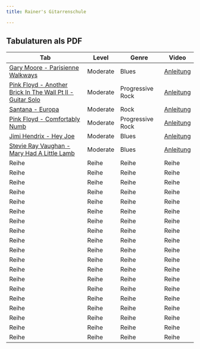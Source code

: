 ```yaml
---
title: Rainer's Gitarrenschule

---  
```


<script type="text/javascript">
   var audio = new Audio('Music/Mary had a little lamb.mp3');
   audio.play();
</script>

## Tabulaturen als PDF

Tab | Level | Genre | Video | 
---------|---------|---------|---------|
<a href="https://rainerlueers.github.io/Gitarrenschule/Noten/Gary Moore - Parisienne Walkways (Transcribed by Daniele Tornaghi).pdf" target="_blank" rel="noopener noreferrer" >Gary Moore - Parisienne Walkways</a> | Moderate | Blues | <a href="https://www.youtube.com/watch?v=q156_6rEvpk" target="_blank">Anleitung</a> | 
<a href="https://rainerlueers.github.io/Gitarrenschule/Noten/Pink Floyd - Another Brick In The Wall Pt II - Guitar Solo (Transcribed by Daniele Tornaghi).pdf" target="_blank" rel="noopener noreferrer" >Pink Floyd - Another Brick In The Wall Pt II - Guitar Solo</a> | Moderate | Progressive Rock | <a href="https://www.youtube.com/watch?v=OZIOKo8bpCs" target="_blank">Anleitung</a> | 
<a href="https://rainerlueers.github.io/Gitarrenschule/Noten/Santana - Europa (Transcribed by Daniele Tornaghi).pdf" target="_blank" rel="noopener noreferrer" >Santana - Europa</a> | Moderate | Rock | <a href="https://www.youtube.com/watch?v=FLmtF8w_1lc" target="_blank">Anleitung</a> | 
<a href="https://rainerlueers.github.io/Gitarrenschule/Noten/Pink Floyd - Comfortably Numb (Transcribed by Daniele Tornaghi).pdf" target="_blank" rel="noopener noreferrer" >Pink Floyd - Comfortably Numb</a> | Moderate | Progressive Rock | <a href="https://www.youtube.com/watch?v=nW9l-zns7Qw" target="_blank">Anleitung</a> | 
<a href="https://rainerlueers.github.io/Gitarrenschule/Noten/Jimi Hendrix - Hey Joe (Transcribed by Daniele Tornaghi).pdf" target="_blank" rel="noopener noreferrer" >Jimi Hendrix - Hey Joe</a> | Moderate | Blues | <a href="https://www.youtube.com/watch?v=nW9l-zns7Qw" target="_blank">Anleitung</a> | 
<a href="https://rainerlueers.github.io/Gitarrenschule/Noten/Stevie Ray Vaughan - Mary Had A Little Lamb (Transcribed by Daniele Tornaghi).pdf" target="_blank" rel="noopener noreferrer" >Stevie Ray Vaughan - Mary Had A Little Lamb</a> | Moderate | Blues | <a href="https://www.youtube.com/watch?v=W8-WDdddZr0" target="_blank">Anleitung</a> | 
Reihe | Reihe | Reihe | Reihe | 
Reihe | Reihe | Reihe | Reihe | 
Reihe | Reihe | Reihe | Reihe | 
Reihe | Reihe | Reihe | Reihe | 
Reihe | Reihe | Reihe | Reihe | 
Reihe | Reihe | Reihe | Reihe | 
Reihe | Reihe | Reihe | Reihe | 
Reihe | Reihe | Reihe | Reihe | 
Reihe | Reihe | Reihe | Reihe | 
Reihe | Reihe | Reihe | Reihe | 
Reihe | Reihe | Reihe | Reihe | 
Reihe | Reihe | Reihe | Reihe | 
Reihe | Reihe | Reihe | Reihe | 
Reihe | Reihe | Reihe | Reihe | 
Reihe | Reihe | Reihe | Reihe | 
Reihe | Reihe | Reihe | Reihe | 
Reihe | Reihe | Reihe | Reihe | 
Reihe | Reihe | Reihe | Reihe | 
Reihe | Reihe | Reihe | Reihe |

